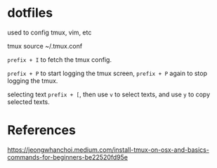 # dotfiles
used to config tmux, vim, etc


tmux source ~/.tmux.conf

`prefix + I` to fetch the tmux config.

`prefix + P` to start logging the tmux screen, `prefix + P` again to stop logging the tmux.


selecting text
`prefix + [`, then use `v` to select texts, and use `y` to copy selected texts.

# References

https://jeongwhanchoi.medium.com/install-tmux-on-osx-and-basics-commands-for-beginners-be22520fd95e
